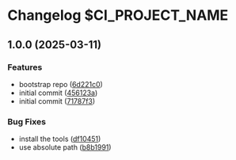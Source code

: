 # Changelog $CI_PROJECT_NAME

## 1.0.0 (2025-03-11)

### Features

* bootstrap repo ([6d221c0](https://gitlab.com/goit-uni/html-css-fls/goit-markup-hw-04/commit/6d221c02491f0f365b3df51cda3c1e8761657aa9))
* initial commit ([456123a](https://gitlab.com/goit-uni/html-css-fls/goit-markup-hw-04/commit/456123ada1b0aaa4df7aa109b35e17f296e24312))
* initial commit ([71787f3](https://gitlab.com/goit-uni/html-css-fls/goit-markup-hw-04/commit/71787f36b3060bb5fcd7f738b533539b4f3660f5))

### Bug Fixes

* install the tools ([df10451](https://gitlab.com/goit-uni/html-css-fls/goit-markup-hw-04/commit/df10451a27b8cbd91ef7ae975c7f4169fd3175bd))
* use absolute path ([b8b1991](https://gitlab.com/goit-uni/html-css-fls/goit-markup-hw-04/commit/b8b1991ebbac8a000ec62d3e4b22d92ec7898ca0))
